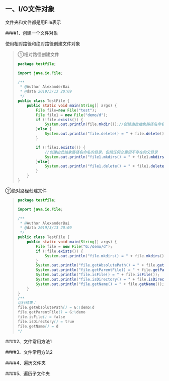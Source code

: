## 一、I/O文件对象

文件夹和文件都是用File表示

####1、创建一个文件对象

使用相对路径和绝对路径创建文件对象

> ①相对路径创建文件
>
> ```java
> package testfile;
> 
> import java.io.File;
> 
> /**
>  * @Author AlexanderBai
>  * @data 2019/3/13 20:09
>  */
> public class TestFile {
>     public static void main(String[] args) {
>         File file=new File("test");
>         File file1 = new File("demo/d");
>         if (!file.exists()) {
>             System.out.println(file.mkdir());//创建由此抽象路径名命名的目录
>         }else {
>             System.out.println("file.delete() = " + file.delete());
>         }
> 
>         if (!file1.exists()) {
>             //创建由此抽象路径名命名的目录，包括任何必需但不存在的父目录
>             System.out.println("file1.mkdirs() = " + file1.mkdirs());
>         }else{
>             System.out.println("file1.delete() = " + file1.delete());
>         }
>     }
> }
> 
> ```
>
> 

②绝对路径创建文件

> ```java
> package testfile;
> 
> import java.io.File;
> 
> /**
>  * @Author AlexanderBai
>  * @data 2019/3/13 20:09
>  */
> public class TestFile { 
>     public static void main(String[] args) {
>         File file = new File("G:/demo/d");
>         if (!file.exists()) {
>             System.out.println("file.mkdirs() = " + file.mkdirs());//换成mkdir()类似
>         }
>         System.out.println("file.getAbsolutePath() = " + file.getAbsolutePath());
>         System.out.println("file.getParentFile() = " + file.getParentFile());
>         System.out.println("file.isFile() = " + file.isFile());
>         System.out.println("file.isDirectory() = " + file.isDirectory());
>         System.out.println("file.getName() = " + file.getName());
>     }
> }
> /**
> 运行结果：
> file.getAbsolutePath() = G:\demo\d
> file.getParentFile() = G:\demo
> file.isFile() = false
> file.isDirectory() = true
> file.getName() = d
> */
> ```

####2、文件常用方法1

####3、文件常用方法2

####4、遍历文件夹

####5、遍历子文件夹